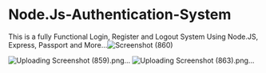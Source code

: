 # Node.Js-Authentication-System

This is a fully Functional Login, Register and Logout System Using Node.JS, Express, Passport and More...![Screenshot (860)](https://user-images.githubusercontent.com/96018983/196746095-4bb12e5e-be94-456c-980c-4a367e9affee.png)

![Uploading Screenshot (859).png…]()
![Uploading Screenshot (863).png…]()

